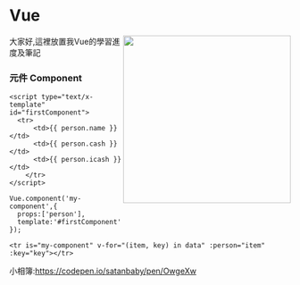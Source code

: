 # Vue
<img align="right" width="300px" src="https://vuejs.org/images/logo.png">
大家好,這裡放置我Vue的學習進度及筆記

### 元件 Component

```
<script type="text/x-template" id="firstComponent">
  <tr>
      <td>{{ person.name }}</td>
      <td>{{ person.cash }}</td>
      <td>{{ person.icash }}</td>
    </tr>
</script>
```
```
Vue.component('my-component',{
  props:['person'],
  template:'#firstComponent'
});
```
```<tr is="my-component" v-for="(item, key) in data" :person="item" :key="key"></tr>```

小相簿:https://codepen.io/satanbaby/pen/OwgeXw
